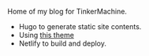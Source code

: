 Home of my blog for TinkerMachine.

- Hugo to generate static site contents. 
- Using [this theme](https://github.com/janraasch/hugo-bearblog)
- Netlify to build and deploy. 
